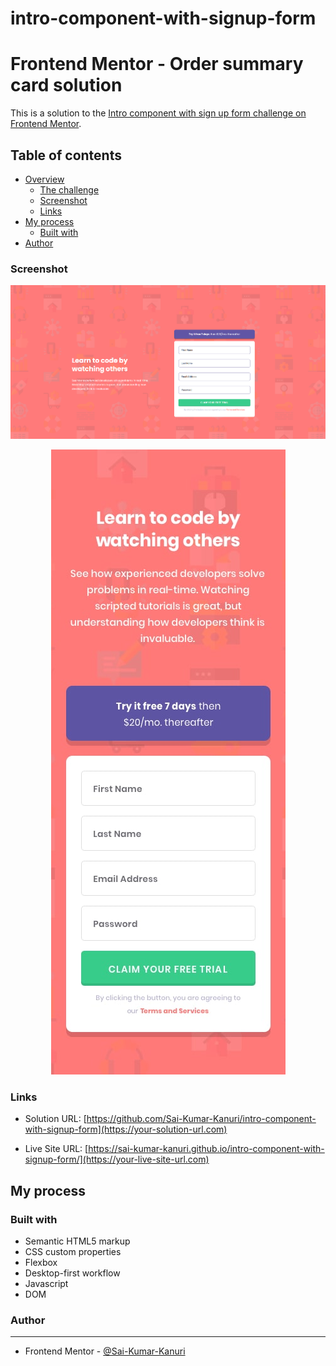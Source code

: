 # intro-component-with-signup-form

# Frontend Mentor - Order summary card solution

This is a solution to the [Intro component with sign up form challenge on Frontend Mentor](https://www.frontendmentor.io/challenges/intro-component-with-signup-form-5cf91bd49edda32581d28fd1).  

## Table of contents

- [Overview](#overview)
  - [The challenge](#the-challenge)
  - [Screenshot](#screenshot)
  - [Links](#links)
- [My process](#my-process)
  - [Built with](#built-with)
- [Author](#author)


### Screenshot

![](/Screenshot%20desktop.png)

<p align="center">
  <img src="https://github.com/Sai-Kumar-Kanuri/intro-component-with-signup-form/blob/main/mobile-design.jpg" alt="mobile view"/>
</p>

### Links

- Solution URL: [https://github.com/Sai-Kumar-Kanuri/intro-component-with-signup-form](https://your-solution-url.com)

- Live Site URL: [https://sai-kumar-kanuri.github.io/intro-component-with-signup-form/](https://your-live-site-url.com)

## My process

### Built with

- Semantic HTML5 markup
- CSS custom properties
- Flexbox
- Desktop-first workflow
- Javascript
- DOM


### Author
<hr>

- Frontend Mentor - [@Sai-Kumar-Kanuri](https://www.frontendmentor.io/profile/yourusername)
